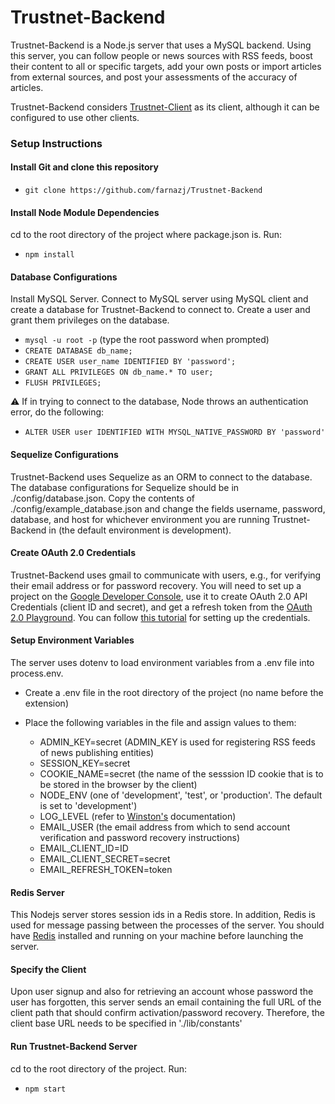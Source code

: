 Trustnet-Backend
=

Trustnet-Backend is a Node.js server that uses a MySQL backend.
Using this server, you can follow people or news sources with RSS feeds, boost their content to all or specific targets, add your own posts or import articles from external sources, and post your assessments of the accuracy of articles.

Trustnet-Backend considers [Trustnet-Client](https://github.com/farnazj/Trustnet-Client) as
its client, although it can be configured to use other clients.

### Setup Instructions

#### Install Git and clone this repository
* `git clone https://github.com/farnazj/Trustnet-Backend`

#### Install Node Module Dependencies
cd to the root directory of the project where package.json is. Run:
* `npm install`

#### Database Configurations
Install MySQL Server. Connect to MySQL server using MySQL client and create a database for Trustnet-Backend to connect to. Create a user and grant them privileges on the database.

* `mysql -u root -p` (type the root password when prompted)
* `CREATE DATABASE db_name;`
* `CREATE USER user_name IDENTIFIED BY 'password';`
* `GRANT ALL PRIVILEGES ON db_name.* TO user;`
* `FLUSH PRIVILEGES;`

⚠️ If in trying to connect to the database, Node throws an authentication error, do the following:
* `ALTER USER user IDENTIFIED WITH MYSQL_NATIVE_PASSWORD BY 'password'`

#### Sequelize Configurations
Trustnet-Backend uses Sequelize as an ORM to connect to the database. The database configurations for Sequelize should be in ./config/database.json. Copy the contents of ./config/example_database.json and change the fields username, password, database, and host for whichever environment you are running Trustnet-Backend in (the default environment is development).

#### Create OAuth 2.0 Credentials
Trustnet-Backend uses gmail to communicate with users, e.g., for verifying their email address or for password recovery. You will need to set up a project on the [Google Developer Console](https://console.cloud.google.com), use it to create  OAuth 2.0 API Credentials (client ID and secret), and get a refresh token from the [OAuth 2.0 Playground](https://developers.google.com/oauthplayground). You can follow [this tutorial](https://dev.to/chandrapantachhetri/sending-emails-securely-using-node-js-nodemailer-smtp-gmail-and-oauth2-g3a) for setting up the credentials.

#### Setup Environment Variables
The server uses dotenv to load environment variables from a .env file into process.env.

* Create a .env file in the root directory of the project (no name before the extension)
* Place the following variables in the file and assign values to them:

    + ADMIN_KEY=secret (ADMIN_KEY is used for registering RSS feeds of news publishing entities)
    + SESSION_KEY=secret
    + COOKIE_NAME=secret (the name of the sesssion ID cookie that is to be stored in the browser by the client)
    + NODE_ENV (one of 'development', 'test', or 'production'. The default is set to 'development')
    + LOG_LEVEL (refer to [Winston's](https://www.npmjs.com/package/winston) documentation)
    + EMAIL_USER (the email address from which to send account verification and password recovery instructions)
    + EMAIL_CLIENT_ID=ID
    + EMAIL_CLIENT_SECRET=secret
    + EMAIL_REFRESH_TOKEN=token


#### Redis Server
This Nodejs server stores session ids in a Redis store. In addition, Redis is used for message passing between the processes of the server. You should have [Redis](https://redis.io/download) installed and running on your machine before launching the server.


#### Specify the Client
Upon user signup and also for retrieving an account whose password the user has forgotten, this server sends an email containing the full URL of the client path that should confirm activation/password recovery. Therefore, the client base URL needs to be specified in './lib/constants'

#### Run Trustnet-Backend Server
cd to the root directory of the project. Run:
* `npm start`
